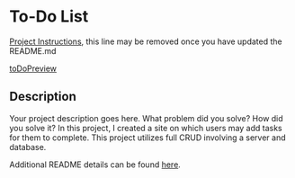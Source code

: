 # To-Do List

[Project Instructions](./INSTRUCTIONS.md), this line may be removed once you have updated the README.md

[toDoPreview](toDoPreview.png)

## Description

Your project description goes here. What problem did you solve? How did you solve it?
In this project, I created a site on which users may add tasks for them to complete. This project utilizes full CRUD involving a server and database.

Additional README details can be found [here](https://github.com/PrimeAcademy/readme-template/blob/master/README.md).
